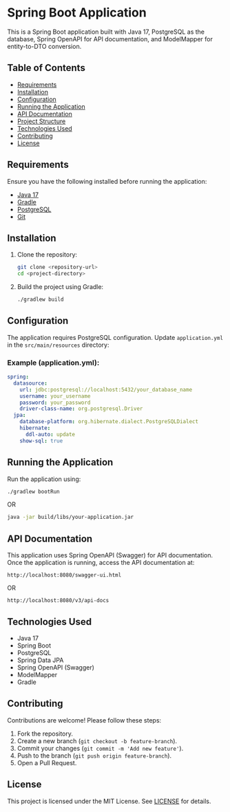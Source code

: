 # Spring Boot Application

This is a Spring Boot application built with Java 17, PostgreSQL as the database, Spring OpenAPI for API documentation, and ModelMapper for entity-to-DTO conversion.

## Table of Contents
- [Requirements](#requirements)
- [Installation](#installation)
- [Configuration](#configuration)
- [Running the Application](#running-the-application)
- [API Documentation](#api-documentation)
- [Project Structure](#project-structure)
- [Technologies Used](#technologies-used)
- [Contributing](#contributing)
- [License](#license)

## Requirements
Ensure you have the following installed before running the application:
- [Java 17](https://adoptium.net/)
- [Gradle](https://gradle.org/)
- [PostgreSQL](https://www.postgresql.org/)
- [Git](https://git-scm.com/)

## Installation
1. Clone the repository:
   ```sh
   git clone <repository-url>
   cd <project-directory>
   ```
2. Build the project using Gradle:
   ```sh
   ./gradlew build
   ```

## Configuration
The application requires PostgreSQL configuration. Update `application.yml` in the `src/main/resources` directory:

### Example (application.yml):
```yaml
spring:
  datasource:
    url: jdbc:postgresql://localhost:5432/your_database_name
    username: your_username
    password: your_password
    driver-class-name: org.postgresql.Driver
  jpa:
    database-platform: org.hibernate.dialect.PostgreSQLDialect
    hibernate:
      ddl-auto: update
    show-sql: true
```

## Running the Application
Run the application using:
```sh
./gradlew bootRun
```
OR
```sh
java -jar build/libs/your-application.jar
```

## API Documentation
This application uses Spring OpenAPI (Swagger) for API documentation. Once the application is running, access the API documentation at:
```
http://localhost:8080/swagger-ui.html
```
OR
```
http://localhost:8080/v3/api-docs
```

## Technologies Used
- Java 17
- Spring Boot
- PostgreSQL
- Spring Data JPA
- Spring OpenAPI (Swagger)
- ModelMapper
- Gradle

## Contributing
Contributions are welcome! Please follow these steps:
1. Fork the repository.
2. Create a new branch (`git checkout -b feature-branch`).
3. Commit your changes (`git commit -m 'Add new feature'`).
4. Push to the branch (`git push origin feature-branch`).
5. Open a Pull Request.

## License
This project is licensed under the MIT License. See [LICENSE](LICENSE) for details.

